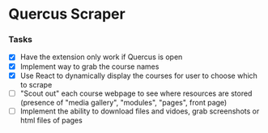 # Quercus Scraper

### Tasks

- [x] Have the extension only work if Quercus is open
- [x] Implement way to grab the course names
- [x] Use React to dynamically display the courses for user to choose which to scrape
- [ ] "Scout out" each course webpage to see where resources are stored (presence of "media gallery", "modules", "pages", front page)
- [ ] Implement the ability to download files and vidoes, grab screenshots or html files of pages
